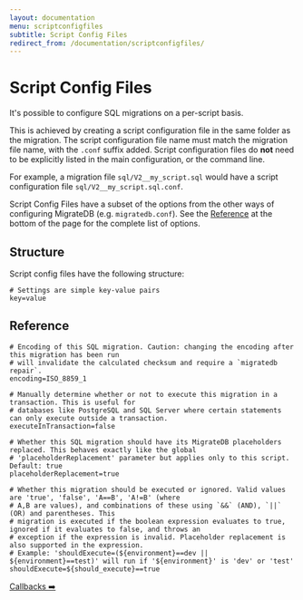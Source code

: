 ```yaml
---
layout: documentation
menu: scriptconfigfiles
subtitle: Script Config Files
redirect_from: /documentation/scriptconfigfiles/
---
```


# Script Config Files

It's possible to configure SQL migrations on a per-script basis.

This is achieved by creating a script configuration file in the same folder as the migration. The script configuration
file name must match the migration file name, with the `.conf` suffix added. Script configuration files do **not**
need to be explicitly listed in the main configuration, or the command line.

For example, a migration file `sql/V2__my_script.sql` would have a script configuration
file `sql/V2__my_script.sql.conf`.

Script Config Files have a subset of the options from the other ways of configuring MigrateDB (e.g. `migratedb.conf`).
See
the [Reference](/migratedb/documentation/configuration/scriptconfigfiles#reference) at the bottom of the page for the complete
list of options.

## Structure

Script config files have the following structure:

```properties
# Settings are simple key-value pairs
key=value
```

## Reference

```properties
# Encoding of this SQL migration. Caution: changing the encoding after this migration has been run
# will invalidate the calculated checksum and require a `migratedb repair`.
encoding=ISO_8859_1

# Manually determine whether or not to execute this migration in a transaction. This is useful for
# databases like PostgreSQL and SQL Server where certain statements can only execute outside a transaction.
executeInTransaction=false

# Whether this SQL migration should have its MigrateDB placeholders replaced. This behaves exactly like the global
# 'placeholderReplacement' parameter but applies only to this script. Default: true
placeholderReplacement=true

# Whether this migration should be executed or ignored. Valid values are 'true', 'false', 'A==B', 'A!=B' (where
# A,B are values), and combinations of these using `&&` (AND), `||` (OR) and parentheses. This
# migration is executed if the boolean expression evaluates to true, ignored if it evaluates to false, and throws an
# exception if the expression is invalid. Placeholder replacement is also supported in the expression.
# Example: 'shouldExecute=(${environment}==dev || ${environment}==test)' will run if '${environment}' is 'dev' or 'test'
shouldExecute=${should_execute}==true
```

<p class="next-steps">
    <a class="btn btn-primary" href="/migratedb/documentation/concepts/callbacks">Callbacks ➡️</a>
</p>
